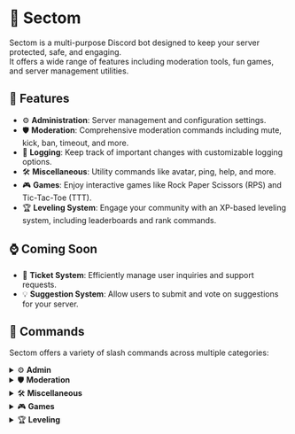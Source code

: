 ﻿# 🤖 Sectom

Sectom is a multi-purpose Discord bot designed to keep your server protected, safe, and engaging.  
It offers a wide range of features including moderation tools, fun games, and server management utilities.

## 🌟 Features

- ⚙️ **Administration**: Server management and configuration settings.
- 🛡️ **Moderation**: Comprehensive moderation commands including mute, kick, ban, timeout, and more.
- 📝 **Logging**: Keep track of important changes with customizable logging options.
- 🛠️ **Miscellaneous**: Utility commands like avatar, ping, help, and more.
- 🎮 **Games**: Enjoy interactive games like Rock Paper Scissors (RPS) and Tic-Tac-Toe (TTT).
- 🏆 **Leveling System**: Engage your community with an XP-based leveling system, including leaderboards and rank commands.

## ⌚ Coming Soon

- 🎫 **Ticket System**: Efficiently manage user inquiries and support requests.
- 💡 **Suggestion System**: Allow users to submit and vote on suggestions for your server.

## 🔧 Commands

Sectom offers a variety of slash commands across multiple categories:


<details>
<summary>⚙️ <strong>Admin</strong></summary>

| Command                                      | Description                                               |
|----------------------------------------------|-----------------------------------------------------------|
| `config leveling set-accumulate-multipliers` | Set if multipliers should accumulate                      |
| `config leveling set-global-multiplier`      | Set the global multiplier                                 |
| `config leveling set-global-cooldown`        | Set the global cooldown in seconds                        |
| `config leveling add-auto-role`              | Adds an auto role on reaching a certain level             |
| `config leveling remove-auto-role`           | Removes an auto role for a certain level                  |
| `config leveling view-auto-roles`            | View the configured auto roles                            |
| `config leveling disable`                    | Disable this configuration                                |
| `config leveling enable`                     | Enable this configuration                                 |
| `config log-channel set-bot-log`             | Add or modify a bot log channel configuration             |
| `config log-channel set-audit-log`           | Add or modify an audit log channel configuration          |
| `config log-channel remove-bot-log`          | Remove a bot log channel configuration                    |
| `config log-channel remove-audit-log`        | Remove an audit log channel configuration                 |
| `config log-channel view-bot-log`            | View the bot log channel configuration                    |
| `config log-channel view-audit-log`          | View the audit log channel configuration                  |
| `config warn add-timeout-punishment`         | Add a timeout punishment on reaching a number of warnings |
| `config warn add-ban-punishment`             | Add a ban punishment on reaching a number of warnings     |
| `config warn remove-punishment`              | Remove a current punishment configuration                 |
| `config warn view-thresholds`                | View the configured warning thresholds                    |
| `config warn disable`                        | Disable this configuration                                |
| `config warn enable`                         | Enable this configuration                                 |

</details>

<details>
<summary>🛡️ <strong>Moderation</strong></summary>

| Command     | Description                                                                        |
|-------------|------------------------------------------------------------------------------------|
| `ban`       | Ban a user from the server                                                         |
| `softban`   | Ban a user to prune their messages and then immediately unban them from the server |
| `unban`     | Unban a user from the server                                                       |
| `deafen`    | Deafen a user in their current voice channel                                       |
| `kick`      | Kicks a user from the server                                                       |
| `mod-note`  | Add a moderation note to a user in the server                                      |
| `mute`      | Mute a user in their current voice channel                                         |
| `nick`      | Set the nickname of a user in the server                                           |
| `purge`     | Bulk delete messages in the current channel                                        |
| `timeout`   | Timeout a user on the server                                                       |
| `untimeout` | Remove a timeout from a user on the server                                         |
| `warn`      | Hand out an infraction to a user on the server                                     |
| `case view` | View a specific case on the server                                                 |
| `case list` | List and filter all cases on the server                                            |

</details>

<details>
<summary>🛠️ <strong>Miscellaneous</strong></summary>

| Command       | Description                                |
|---------------|--------------------------------------------|
| `avatar`      | Display the avatar of a user               |
| `help`        | Displays an interactive help menu          |
| `ping`        | Get the latency of the bot in milliseconds |
| `server-info` | Get information about the server           |
| `user-info`   | Get information about a user in the server |

</details>

<details>
<summary>🎮 <strong>Games</strong></summary>

| Command | Description                           |
|---------|---------------------------------------|
| `rps`   | Play rock-paper-scissors-lizard-spock |
| `ttt`   | Play tic-tac-toe                      |

</details>

<details>
<summary>🏆 <strong>Leveling</strong></summary>

| Command       | Description                       |
|---------------|-----------------------------------|
| `leaderboard` | Displays the level xp leaderboard |
| `rank`        | Display the rank of a user        |

</details>